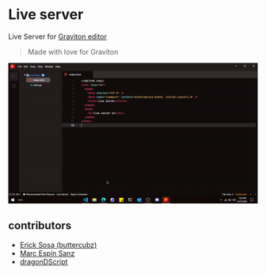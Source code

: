 # Live server

Live Server for [Graviton editor](https://github.com/Graviton-Code-Editor/Graviton-App)

> Made with love for Graviton

![example](./example.gif)

## contributors

- [Erick Sosa (buttercubz)](https://github.com/buttercubz)
- [Marc Espín Sanz](https://github.com/marc2332)
- [dragonDScript](https://github.com/dragonDScript)